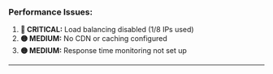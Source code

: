 ### Performance Issues:

1. **🔴 CRITICAL:** Load balancing disabled (1/8 IPs used)
2. **🟡 MEDIUM:** No CDN or caching configured
3. **🟡 MEDIUM:** Response time monitoring not set up

---
